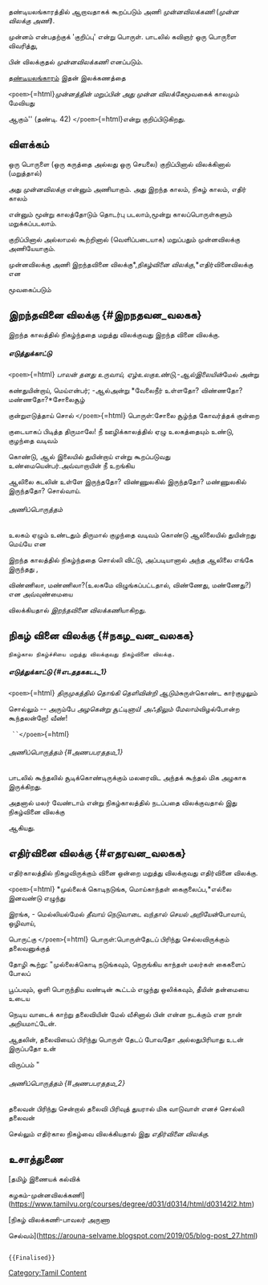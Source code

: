 தண்டியலங்காரத்தில் ஆறாவதாகக் கூறப்படும் அணி *முன்னவிலக்கணி* (*முன்ன விலக்கு அணி)*.
முன்னம் என்பதற்குக் \'குறிப்பு\' என்று பொருள். பாடலில் கவிஞர் ஒரு பொருளை விவரித்து,
பின் விலக்குதல் *முன்னவிலக்கணி* எனப்படும்.
[தண்டியலங்காரம்](தண்டியலங்காரம் "wikilink") இதன் இலக்கணத்தை

`<poem>`{=html}*முன்னத்தின் மறுப்பின் அது முன்ன விலக்கே*மூவகைக் காலமும் மேவியது
ஆகும்\'\' (தண்டி. 42) `</poem>`{=html}என்று குறிப்பிடுகிறது.

## விளக்கம்

ஒரு பொருளை (ஒரு கருத்தை அல்லது ஒரு செயலை) குறிப்பினால் விலக்கினால் (மறுத்தால்)
அது *முன்னவிலக்கு* என்னும் அணியாகும். அது இறந்த காலம், நிகழ் காலம், எதிர் காலம்
என்னும் மூன்று காலத்தோடும் தொடர்பு படலாம்,மூன்று காலப்பொருள்களும் மறுக்கப்படலாம்.
குறிப்பினால் அல்லாமல் கூற்றினால் (வெளிப்படையாக) மறுப்பதும் முன்னவிலக்கு அணியேயாகும்.
முன்னவிலக்கு அணி இறந்தவினை விலக்கு*,*நிகழ்வினை விலக்கு*,*எதிர்வினைவிலக்கு என
மூவகைப்படும்

## இறந்தவினை விலக்கு {#இறநதவன_வலகக}

இறந்த காலத்தில் நிகழ்ந்ததை மறுத்து விலக்குவது இறந்த வினை விலக்கு.

##### எடுத்துக்காட்டு

`<poem>`{=html} *பாலன் தனது உருவாய், ஏழ்உலகுஉண்டு,-ஆல்இலையின்*மேல் அன்று
கண்துயின்றாய், மெய்என்பர்; -ஆல்அன்று *வேலைநீர் உள்ளதோ? விண்ணதோ? மண்ணதோ?*சோலைசூழ்
குன்றுஎடுத்தாய் சொல் `</poem>`{=html} பொருள்:சோலை சூழ்ந்த கோவர்த்தக் குன்றை
குடையாகப் பிடித்த திருமாலே! நீ ஊழிக்காலத்தில் ஏழு உலகத்தையும் உண்டு, குழந்தை வடிவம்
கொண்டு, ஆல் இலையில் துயின்றாய் என்று கூறப்படுவது உண்மையென்பர்.அவ்வாறாயின் நீ உறங்கிய
ஆலிலை கடலின் உள்ளே இருந்ததோ? விண்ணுலகில் இருந்ததோ? மண்ணுலகில் இருந்ததோ? சொல்வாய்.

###### அணிப்பொருத்தம்

உலகம் ஏழும் உண்டதும் திருமால் குழந்தை வடிவம் கொண்டு ஆலிலையில் துயின்றது மெய்யே என
இறந்த காலத்தில் நிகழ்ந்ததை சொல்லி விட்டு, அப்படியானால் அந்த ஆலிலை எங்கே இருந்தது ,
விண்ணிலா, மண்ணிலா?(உலகமே விழுங்கப்பட்டதால், விண்ணேது, மண்ணேது?) என அவ்வுண்மையை
விலக்கியதால் *இறந்தவினை விலக்கணி*யாகிறது.

## நிகழ் வினை விலக்கு {#நகழ_வன_வலகக}

`நிகழ்கால நிகழ்ச்சியை மறுத்து விலக்குவது நிகழ்வினை விலக்கு.`

##### எடுத்துக்காட்டு {#எடததககடட_1}

`<poem>`{=html} *திருமுகத்தில் தொங்கி தெளிவின்றி ஆடும்*சுருள்கொண்ட கார்குழலும்
சொல்லும் -- அரும்பே *அழகென்று சூட்டினாய்! அஃதிலும் மேலாம்*விழல்போன்ற கூந்தலன்றோ! வீண்!

` ``</poem>`{=html}

###### அணிப்பொருத்தம் {#அணபபரததம_1}

பாடலில் கூந்தலில் சூடிக்கொண்டிருக்கும் மலரைவிட அந்தக் கூந்தல் மிக அழகாக இருக்கிறது.
அதனால் மலர் வேண்டாம் என்று நிகழ்காலத்தில் நடப்பதை விலக்குவதால் இது நிகழ்வினை விலக்கு
ஆகியது.

## எதிர்வினை விலக்கு {#எதரவன_வலகக}

எதிர்காலத்தில் நிகழவிருக்கும் வினை ஒன்றை மறுத்து விலக்குவது எதிர்வினை விலக்கு.
`<poem>`{=html} *முல்லைக் கொடிநடுங்க, மொய்காந்தள் கைகுலைப்ப,*எல்லை இனவண்டு எழுந்து
இரங்க, - மெல்லியல்மேல் *தீவாய் நெடுவாடை வந்தால் செயல் அறியேன்*போவாய், ஒழிவாய்,
பொருட்கு `</poem>`{=html} பொருள்:பொருள்தேடப் பிரிந்து செல்லவிருக்கும் தலைவனுக்குத்
தோழி கூற்று: \"முல்லைக்கொடி நடுங்கவும், நெருங்கிய காந்தள் மலர்கள் கைகளைப் போலப்
பூப்பவும், ஒளி பொருந்திய வண்டின் கூட்டம் எழுந்து ஒலிக்கவும், தீயின் தன்மையை உடைய
நெடிய வாடைக் காற்று தலைவியின் மேல் வீசினால் பின் என்ன நடக்கும் என நான் அறியமாட்டேன்.
ஆதலின், தலைவியைப் பிரிந்து பொருள் தேடப் போவதோ அல்லதுபிரியாது உடன் இருப்பதோ உன்
விருப்பம் \"

###### அணிப்பொருத்தம் {#அணபபரததம_2}

தலைவன் பிரிந்து சென்றால் தலைவி பிரிவுத் துயரால் மிக வாடுவாள் எனச் சொல்லி தலைவன்
செல்லும் எதிர்கால நிகழ்வை விலக்கியதால் இது *எதிர்வினை விலக்கு.*

## உசாத்துணை

[தமிழ் இணையக் கல்விக்
கழகம்-முன்னவிலக்கணி](https://www.tamilvu.org/courses/degree/d031/d0314/html/d03142l2.htm)

[நிகழ் விலக்கணி-பாவலர் அருணா
செல்வம்](https://arouna-selvame.blogspot.com/2019/05/blog-post_27.html)

```{=mediawiki}
{{Finalised}}
```
[Category:Tamil Content](Category:Tamil_Content "wikilink")
